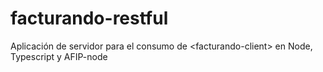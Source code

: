 # facturando-restful
Aplicación de servidor para el consumo de &lt;facturando-client> en Node, Typescript y AFIP-node
